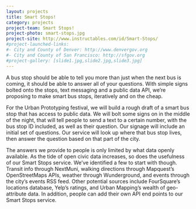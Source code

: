 ```yaml
---
layout: projects
title: Smart Stops!
category: projects
project-team: Smart Stops!
project-photo: smart-stops.jpg
project-site: http://www.instructables.com/id/Smart-Stops/
#project-launched-links: 
#- City and County of Denver: http://www.denvergov.org
#- City and County of San Francisco: http://sfgov.org
#project-gallery: [slide1.jpg,slide2.jpg,slide3.jpg]
---
```


A bus stop should be able to tell you more than just when the next bus is coming, it should be able to answer all of your questions. With simple signs bolted onto the stops, text messaging and a public data API, we’re proposing to make smart bus stops, iteratively and on the cheap.

For the Urban Prototyping festival, we will build a rough draft of a smart bus stop that has access to public data.  We will bolt some signs on in the middle of the night, that will tell people to send a text to a certain number, with the bus stop ID included, as well as their question. Our signage will include an initial set of questions. Our service will look up where that bus stop lives, then answer the question based on that part of the city.

The answers we provide to people is only limited by what data openly available. As the tide of open civic data increases, so does the usefulness of our Smart Stops service. We’ve identified a few to start with though. Transit info through NextMuni, walking directions through Mapquest’s OpenStreetMaps APIs, weather through Wunderground, and events through the city’s events RSS feed. Other potential sources include FourSquare’s locations database, Yelp’s ratings, and Urban Mapping’s wealth of geo-attribute data. In addition, people can add their own API end points to our Smart Stops service.